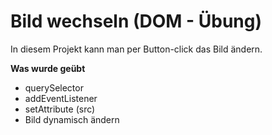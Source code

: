 # Bild wechseln (DOM - Übung)

In diesem Projekt kann man per Button-click das Bild ändern.

**Was wurde geübt**

- querySelector
- addEventListener
- setAttribute (src)
- Bild dynamisch ändern
